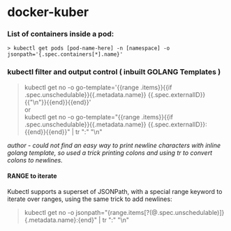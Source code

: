 # docker-kuber


###  List of containers inside a pod:   
    > kubectl get pods [pod-name-here] -n [namespace] -o jsonpath='{.spec.containers[*].name}'

### kubectl filter and output control ( inbuilt GOLANG Templates )  
  
   > kubectl get no -o go-template='{{range .items}}{{if .spec.unschedulable}}{{.metadata.name}} {{.spec.externalID}}{{"\n"}}{{end}}{{end}}'  
   > or  
   > kubectl get no -o go-template="{{range .items}}{{if .spec.unschedulable}}{{.metadata.name}} {{.spec.externalID}}:{{end}}{{end}}" | tr ":" "\n"  
   
*author - could not find an easy way to print newline characters with inline golang template, so used a trick printing colons and using tr to convert colons to newlines.*

  #### RANGE to iterate  
  
   Kubectl supports a superset of JSONPath, with a special range keyword to iterate over ranges, using the same trick to add newlines:

  > kubectl get no -o jsonpath="{range.items[?(@.spec.unschedulable)]}{.metadata.name}:{end}" | tr ":" "\n"
